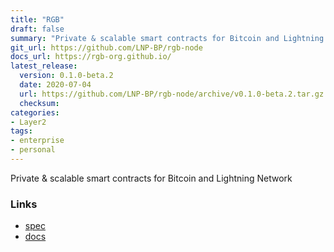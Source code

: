 ```yaml
---
title: "RGB"
draft: false
summary: "Private & scalable smart contracts for Bitcoin and Lightning Network"
git_url: https://github.com/LNP-BP/rgb-node
docs_url: https://rgb-org.github.io/
latest_release:
  version: 0.1.0-beta.2
  date: 2020-07-04
  url: https://github.com/LNP-BP/rgb-node/archive/v0.1.0-beta.2.tar.gz
  checksum: 
categories:
- Layer2
tags:
- enterprise
- personal
---
```


Private & scalable smart contracts for Bitcoin and Lightning Network

### Links
  - [spec](https://github.com/rgb-org/spec)
  - [docs](https://rgb-org.github.io/)
